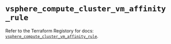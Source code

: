 # `vsphere_compute_cluster_vm_affinity_rule`

Refer to the Terraform Registory for docs: [`vsphere_compute_cluster_vm_affinity_rule`](https://registry.terraform.io/providers/hashicorp/vsphere/2.6.1/docs/resources/compute_cluster_vm_affinity_rule).
